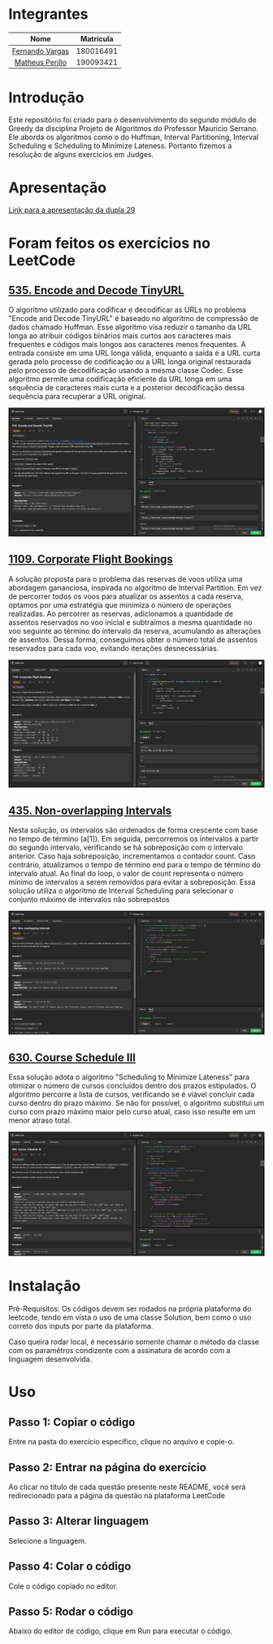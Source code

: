 # Integrantes
| Nome |  Matrícula
| :------: | :-------:
| [Fernando Vargas](https://github.com/SFernandoS) | 180016491
| [Matheus Perillo](https://github.com/MatheusPerillo) | 190093421

# Introdução 
Este repositório foi criado para o desenvolvimento do segundo módulo de Greedy da disciplina Projeto de Algoritmos do Professor Maurício Serrano. Ele aborda os algoritmos como o do Huffman, Interval Partitioning, Interval Scheduling e Scheduling to Minimize Lateness.
Portanto fizemos a resolução de alguns exercícios em Judges.

# Apresentação

[Link para a apresentação da dupla 29](https://youtu.be/J87YJjQgFc4) 

# Foram feitos os exercícios no LeetCode

## [535. Encode and Decode TinyURL](https://leetcode.com/problems/encode-and-decode-tinyurl/description/)

O algoritmo utilizado para codificar e decodificar as URLs no problema "Encode and Decode TinyURL" é baseado no algoritmo de compressão de dados chamado Huffman. Esse algoritmo visa reduzir o tamanho da URL longa ao atribuir códigos binários mais curtos aos caracteres mais frequentes e códigos mais longos aos caracteres menos frequentes. A entrada consiste em uma URL longa válida, enquanto a saída é a URL curta gerada pelo processo de codificação ou a URL longa original restaurada pelo processo de decodificação usando a mesma classe Codec. Esse algoritmo permite uma codificação eficiente da URL longa em uma sequência de caracteres mais curta e a posterior decodificação dessa sequência para recuperar a URL original.

![Network Delay Time](/images/535.png)

## [1109. Corporate Flight Bookings](https://leetcode.com/problems/minimum-score-of-a-path-between-two-cities/)

A solução proposta para o problema das reservas de voos utiliza uma abordagem gananciosa, inspirada no algoritmo de Interval Partition. Em vez de percorrer todos os voos para atualizar os assentos a cada reserva, optamos por uma estratégia que minimiza o número de operações realizadas. Ao percorrer as reservas, adicionamos a quantidade de assentos reservados no voo inicial e subtraímos a mesma quantidade no voo seguinte ao término do intervalo da reserva, acumulando as alterações de assentos. Dessa forma, conseguimos obter o número total de assentos reservados para cada voo, evitando iterações desnecessárias.

![Minimum Score of a Path Between Two Citie](/images/1109.png)

## [435. Non-overlapping Intervals](https://leetcode.com/problems/non-overlapping-intervals/description/)

Nesta solução, os intervalos são ordenados de forma crescente com base no tempo de término (a[1]). Em seguida, percorremos os intervalos a partir do segundo intervalo, verificando se há sobreposição com o intervalo anterior. Caso haja sobreposição, incrementamos o contador count. Caso contrário, atualizamos o tempo de término end para o tempo de término do intervalo atual. Ao final do loop, o valor de count representa o número mínimo de intervalos a serem removidos para evitar a sobreposição. Essa solução utiliza o algoritmo de Interval Scheduling para selecionar o conjunto máximo de intervalos não sobrepostos

![Non-overlapping Intervals](/images/435.jpeg)

## [630. Course Schedule III](https://leetcode.com/problems/course-schedule-iii/description/)

Essa solução adota o algoritmo "Scheduling to Minimize Lateness" para otimizar o número de cursos concluídos dentro dos prazos estipulados. O algoritmo percorre a lista de cursos, verificando se é viável concluir cada curso dentro do prazo máximo. Se não for possível, o algoritmo substitui um curso com prazo máximo maior pelo curso atual, caso isso resulte em um menor atraso total.

![Course Schedule III](/images/630.jpeg)


# Instalação

Pré-Requisitos: Os códigos devem ser rodados na própria plataforma do leetcode, tendo em vista o uso de uma classe Solution, bem como o uso correto dos inputs por parte da plataforma.

Caso queira rodar local, é necessário somente chamar o método da classe com os paramêtros condizente com a assinatura de acordo com a linguagem desenvolvida.


# Uso
## Passo 1: Copiar o código
Entre na pasta do exercício específico, clique no arquivo e copie-o.

## Passo 2: Entrar na página do exercício
Ao clicar no título de cada questão presente neste README, você será redirecionado para a página da questão na plataforma LeetCode

## Passo 3: Alterar linguagem
Selecione a linguagem.

## Passo 4: Colar o código
Cole o código copiado no editor.

## Passo 5: Rodar o código
Abaixo do editor de código, clique em Run para executar o código.